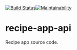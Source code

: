 
[![Build Status](https://travis-ci.org/Gabkings/recipe-app-api.svg?branch=master)](https://travis-ci.org/Gabkings/recipe-app-api)[![Maintainability](https://api.codeclimate.com/v1/badges/c64de778834003e91831/maintainability)](https://codeclimate.com/github/Gabkings/recipe-app-api/maintainability)

# recipe-app-api
Recipe app source code.
